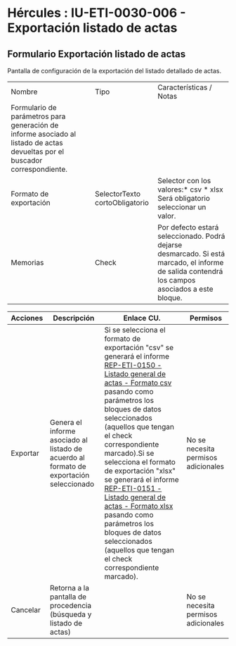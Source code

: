 # Hércules : IU\-ETI\-0030\-006 \- Exportación listado de actas



## Formulario Exportación listado de actas

Pantalla de configuración de la exportación del listado detallado de actas.



|  | | | |
| --- | --- | --- | --- |
| Nombre | | Tipo | Características / Notas |
| Formulario de parámetros para generación de informe asociado al listado de actas devueltas por el buscador correspondiente. | | | |
| Formato de exportación | | SelectorTexto cortoObligatorio | Selector con los valores:* csv * xlsx  Será obligatorio seleccionar un valor. |
| Memorias | | Check | Por defecto estará seleccionado. Podrá dejarse desmarcado. Si está marcado, el informe de salida contendrá los campos asociados a este bloque. |



| Acciones | Descripción | Enlace CU. | Permisos |
| --- | --- | --- | --- |
| Exportar | Genera el informe asociado al listado de acuerdo al formato de exportación seleccionado | Si se selecciona el formato de exportación "csv" se generará el informe [REP\-ETI\-0150 \- Listado general de actas \- Formato csv](/hercules/sgi-sistema-de-gestion-de-investigacion/requisitos-y-analisis-funcional/analisis-funcional-sgi-hercules/gen-aspectos-generales/int-requisitos-de-integracion/req-int-0150-sgrep-integracion-con-sistema-de-generacion-de-reportes/eti-informes-predifinidos/rep-eti-0150-listado-general-de-actas-formato-csv.md "/hercules/sgi-sistema-de-gestion-de-investigacion/requisitos-y-analisis-funcional/analisis-funcional-sgi-hercules/gen-aspectos-generales/int-requisitos-de-integracion/req-int-0150-sgrep-integracion-con-sistema-de-generacion-de-reportes/eti-informes-predifinidos/rep-eti-0150-listado-general-de-actas-formato-csv.md") pasando como parámetros los bloques de datos seleccionados (aquellos que tengan el check correspondiente marcado).Si se selecciona el formato de exportación "xlsx" se generará el informe [REP\-ETI\-0151 \- Listado general de actas \- Formato xlsx](/hercules/sgi-sistema-de-gestion-de-investigacion/requisitos-y-analisis-funcional/analisis-funcional-sgi-hercules/gen-aspectos-generales/int-requisitos-de-integracion/req-int-0150-sgrep-integracion-con-sistema-de-generacion-de-reportes/eti-informes-predifinidos/rep-eti-0151-listado-general-de-actas-formato-xlsx.md "/hercules/sgi-sistema-de-gestion-de-investigacion/requisitos-y-analisis-funcional/analisis-funcional-sgi-hercules/gen-aspectos-generales/int-requisitos-de-integracion/req-int-0150-sgrep-integracion-con-sistema-de-generacion-de-reportes/eti-informes-predifinidos/rep-eti-0151-listado-general-de-actas-formato-xlsx.md")  pasando como parámetros los bloques de datos seleccionados (aquellos que tengan el check correspondiente marcado). | No se necesita permisos adicionales |
| Cancelar | Retorna a la pantalla de procedencia (búsqueda y listado de actas) |  | No se necesita permisos adicionales |




